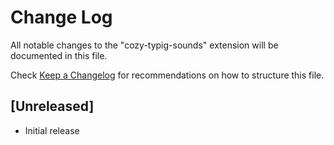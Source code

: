 # Change Log

All notable changes to the "cozy-typig-sounds" extension will be documented in this file.

Check [Keep a Changelog](http://keepachangelog.com/) for recommendations on how to structure this file.

## [Unreleased]

- Initial release